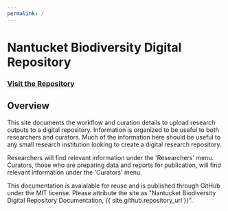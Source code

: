 ```yaml
---
permalink: /
---
```


# Nantucket Biodiversity Digital Repository

### [Visit the Repository](https://zenodo.org/communities/nantucketbiodiversity/)

## Overview

This site documents the workflow and curation details to upload research outputs to a digital repository.  Information is organized to be useful to both researchers and curators.  Much of the information here should be useful to any small research institution looking to create a digital research repository.

Researchers will find relevant information under the 'Researchers' menu.  Curators, those who are preparing data and reports for publication, will find relevant information under the 'Curators' menu.

This documentation is avaialable for reuse and is published through GitHub under the MIT license.  Please attribute the site as "Nantucket Biodiversity Digital Repository Documentation, {{ site.github.repository_url }}".
